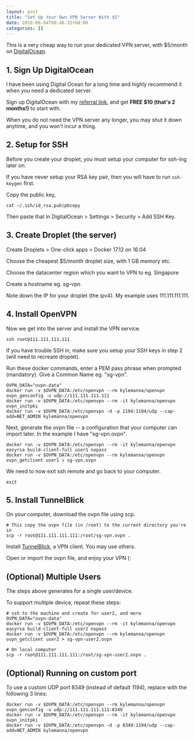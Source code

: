 ```yaml
---
layout: post
title: "Set Up Your Own VPN Server With $5"
date: 2018-06-04T00:46:32+08:00
categories: []
---
```


This is a very cheap way to run your dedicated VPN server, with $5/month on [DigitalOcean](https://m.do.co/c/69baaaf5a07b).

## 1. Sign Up DigitalOcean

I have been using Digital Ocean for a long time and highly recommend it when you need a dedicated server.

Sign up DigitalOcean with my [referral link](https://m.do.co/c/69baaaf5a07b), and get **FREE $10 (that's 2 months!)** to start with.

When you do not need the VPN server any longer, you may shut it down anytime, and you won't incur a thing.

## 2. Setup for SSH

Before you create your droplet, you must setup your computer for ssh-ing later on.

If you have never setup your RSA key pair, then you will have to run `ssh-keygen` first.

Copy the public key,

    cat ~/.ssh/id_rsa.pub|pbcopy

Then paste that in DigitalOcean > Settings > Security > Add SSH Key.

## 3. Create Droplet (the server)

Create Droplets > One-click apps > Docker 17.12 on 16.04

Choose the cheapest $5/month droplet size, with 1 GB memory etc.

Choose the datacenter region which you want to VPN to eg. Singapore

Create a hostname eg. sg-vpn

Note down the IP for your droplet (the ipv4). My example uses 111.111.111.111.

## 4. Install OpenVPN

Now we get into the server and install the VPN service.

    ssh root@111.111.111.111

If you have trouble SSH in, make sure you setup your SSH keys in step 2 (will need to recreate droplet).

Run these docker commands, enter a PEM pass phrase when prompted (mandatory). Give a Common Name eg. "sg-vpn".

    OVPN_DATA="ovpn-data"
    docker run -v $OVPN_DATA:/etc/openvpn --rm kylemanna/openvpn ovpn_genconfig -u udp://111.111.111.111
    docker run -v $OVPN_DATA:/etc/openvpn --rm -it kylemanna/openvpn ovpn_initpki
    docker run -v $OVPN_DATA:/etc/openvpn -d -p 1194:1194/udp --cap-add=NET_ADMIN kylemanna/openvpn

Next, generate the ovpn file -- a configuration that your computer can import later. In the example I have "sg-vpn.ovpn".

    docker run -v $OVPN_DATA:/etc/openvpn --rm -it kylemanna/openvpn easyrsa build-client-full user1 nopass
    docker run -v $OVPN_DATA:/etc/openvpn --rm kylemanna/openvpn ovpn_getclient user1 > sg-vpn.ovpn

We need to now exit ssh remote and go back to your computer.

    exit

## 5. Install TunnelBlick

On your computer, download the ovpn file using scp.

    # This copy the ovpn file (in /root) to the current directory you're in
    scp -r root@111.111.111.111:/root/sg-vpn.ovpn .

Install [TunnelBlick](https://tunnelblick.net), a VPN client. You may use others.

Open or import the ovpn file, and enjoy your VPN (:

## (Optional) Multiple Users

The steps above generates for a single user/device.

To support multiple device, repeat these steps:

    # ssh to the machine and create for user2, and more
    OVPN_DATA="ovpn-data"
    docker run -v $OVPN_DATA:/etc/openvpn --rm -it kylemanna/openvpn easyrsa build-client-full user2 nopass
    docker run -v $OVPN_DATA:/etc/openvpn --rm kylemanna/openvpn ovpn_getclient user2 > sg-vpn-user2.ovpn

    # On local computer
    scp -r root@111.111.111.111:/root/sg-vpn-user2.ovpn .

## (Optional) Running on custom port

To use a custom UDP port 8349 (instead of default 1194), replace with the following 3 lines:

    docker run -v $OVPN_DATA:/etc/openvpn --rm kylemanna/openvpn ovpn_genconfig -u udp://111.111.111.111:8349
    docker run -v $OVPN_DATA:/etc/openvpn --rm -it kylemanna/openvpn ovpn_initpki
    docker run -v $OVPN_DATA:/etc/openvpn -d -p 8349:1194/udp --cap-add=NET_ADMIN kylemanna/openvpn
